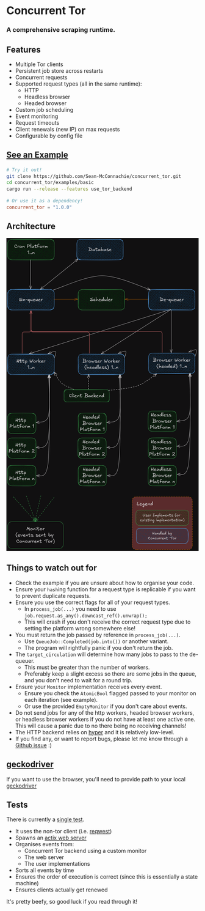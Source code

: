 # Concurrent Tor

### A comprehensive scraping runtime.

## Features
- Multiple Tor clients
- Persistent job store across restarts
- Concurrent requests
- Supported request types (all in the same runtime):
  - HTTP
  - Headless browser
  - Headed browser
- Custom job scheduling
- Event monitoring
- Request timeouts
- Client renewals (new IP) on max requests
- Configurable by config file

## [See an Example](examples/basic)

```bash
# Try it out!
git clone https://github.com/Sean-McConnachie/concurrent_tor.git
cd concurrent_tor/examples/basic
cargo run --release --features use_tor_backend
```

```toml
# Or use it as a dependency!
concurrent_tor = "1.0.0"
```

## Architecture
![Architecture](images/architecture.png)

## Things to watch out for
- Check the example if you are unsure about how to organise your code.
- Ensure your `hash`ing function for a request type is replicable if you want to prevent duplicate requests.
- Ensure you use the correct flags for all of your request types.
  - In `process_job(...)` you need to use `job.request.as_any().downcast_ref().unwrap();`
  - This will crash if you don't receive the correct request type due to setting the platform wrong somewhere else!
- You must return the job passed by reference in `process_job(...)`.
  - Use `QueueJob::Completed(job.into())` or another variant.
  - The program will rightfully panic if you don't return the job.
- The `target_circulation` will determine how many jobs to pass to the de-queuer.
  - This must be greater than the number of workers.
  - Preferably keep a slight excess so there are some jobs in the queue, and you don't need to wait for a round trip.
- Ensure your `Monitor` implementation receives every event.
  - Ensure you check the `AtomicBool` flagged passed to your monitor on each iteration (see example).
  - Or use the provided `EmptyMonitor` if you don't care about events.
- Do not send jobs for any of the http workers, headed browser workers, or headless browser workers if you do not have
at least one active one. This will cause a panic due to no there being no receiving channels!
- The HTTP backend relies on [hyper](https://crates.io/crates/hyper) and it is relatively low-level.
- If you find any, or want to report bugs, please let me know through a [Github issue](https://github.com/Sean-McConnachie/concurrent_tor/issues) :)

##  [geckodriver](https://github.com/mozilla/geckodriver/releases)

If you want to use the browser, you'll need to provide path to your local [geckodriver](https://github.com/mozilla/geckodriver/releases)

## Tests
There is currently a [single test](tests/architecture.rs).
- It uses the non-tor client (i.e. [reqwest](https://crates.io/crates/reqwest))
- Spawns an [actix web server](https://github.com/actix/actix-web)
- Organises events from:
  - Concurrent Tor backend using a custom monitor
  - The web server
  - The user implementations
- Sorts all events by time
- Ensures the order of execution is correct (since this is essentially a state machine)
- Ensures clients actually get renewed

It's pretty beefy, so good luck if you read through it!

